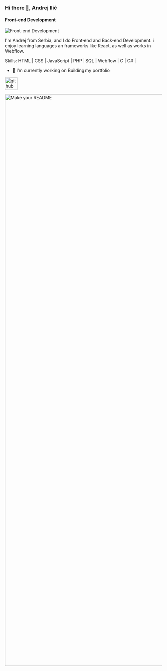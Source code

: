 ### Hi there 👋, Andrej Ilić
#### Front-end Development
![Front-end Development](https://arturssmirnovs.github.io/github-profile-readme-generator/images/banner.png)

I'm Andrej from Serbia, and I do Front-end and Back-end Development. i enjoy learning languages an frameworks like React, as well as works in Webflow.

Skills: HTML | CSS | JavaScript | PHP | SQL | Webflow | C | C# |

- 🔭 I’m currently working on Building my portfolio 


[<img src='https://cdn.jsdelivr.net/npm/simple-icons@3.0.1/icons/github.svg' alt='github' height='40'>](https://github.com/andrejilic05) 

<img width="1834" alt="Make your README" src="https://github.com/AndrejIlic05/AndrejIlic05/assets/172790546/60fe2401-957a-4400-a400-d90c5824f417">
